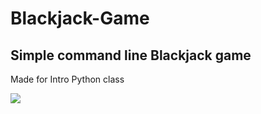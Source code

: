 # Blackjack-Game

## Simple command line Blackjack game

Made for Intro Python class

![](https://imgur.com/gallery/AxgdijQ)
